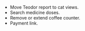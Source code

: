 - Move Teodor report to cat views.
- Search medicine doses.
- Remove or extend coffee counter.
- Payment link.